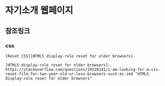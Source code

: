 # 자기소개 웹페이지

## 참조링크

### css

    [Reset CSS][HTML5 display-role reset for older browsers]

    [HTML5 display-role reset for older browsers]: https://stackoverflow.com/questions/19226341/i-am-looking-for-a-css-reset-file-for-two-year-old-or-less-browsers-such-as-ie9 "HTML5 display-role reset for older browsers"
